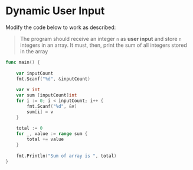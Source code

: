# Dynamic User Input

Modify the code below to work as described:

> The program should receive an integer `n` as **user input** and store `n` integers in an array. It must, then, print the sum of all integers stored in the array

```go
func main() {
​
	var inputCount
	fmt.Scanf("%d", &inputCount)
​
	var v int
	var sum [inputCount]int
	for i := 0; i < inputCount; i++ {
		fmt.Scanf("%d", &v)
		sum[i] = v
	}
​
	total := 0
	for _, value := range sum {
		total += value
	}
​
	fmt.Println("Sum of array is ", total)
}
```